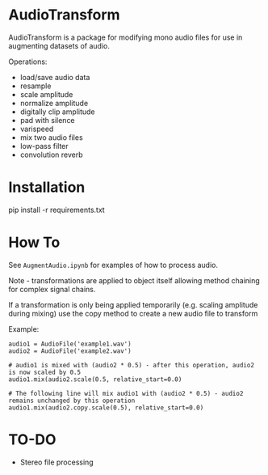 # AudioTransform

AudioTransform is a package for modifying mono audio files for use in augmenting datasets of audio.

Operations:
* load/save audio data
* resample
* scale amplitude
* normalize amplitude
* digitally clip amplitude
* pad with silence
* varispeed
* mix two audio files
* low-pass filter
* convolution reverb

# Installation

pip install -r requirements.txt

# How To

See `AugmentAudio.ipynb` for examples of how to process audio.

Note - transformations are applied to object itself allowing method chaining for complex signal chains.

If a transformation is only being applied temporarily (e.g. scaling amplitude during mixing) use the copy method to create a new audio file to transform

Example:

```
audio1 = AudioFile('example1.wav')
audio2 = AudioFile('example2.wav')

# audio1 is mixed with (audio2 * 0.5) - after this operation, audio2 is now scaled by 0.5
audio1.mix(audio2.scale(0.5, relative_start=0.0)

# The following line will mix audio1 with (audio2 * 0.5) - audio2 remains unchanged by this operation
audio1.mix(audio2.copy.scale(0.5), relative_start=0.0)
```

# TO-DO

* Stereo file processing